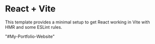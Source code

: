 # React + Vite

This template provides a minimal setup to get React working in Vite with HMR and some ESLint rules.

"#My-Portfolio-Website"
